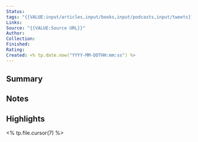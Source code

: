 ```yaml
---
Status: 
tags: "{{VALUE:input/articles,input/books,input/podcasts,input/tweets}}"
Links: 
Source: "{{VALUE:Source URL}}"
Author:
Collection:
Finished:
Rating:
Created: <% tp.date.now("YYYY-MM-DDTHH:mm:ss") %>
---
```

## Summary
## Notes
## Highlights
<% tp.file.cursor(7) %>